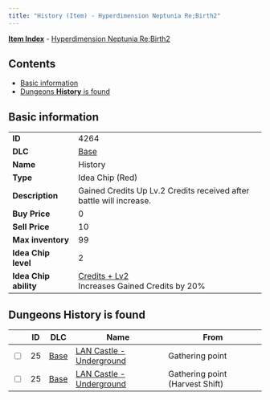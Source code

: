 ```yaml
---
title: "History (Item) - Hyperdimension Neptunia Re;Birth2"
---
```


[**Item Index**](/neptunia/rb2/item/index.html) - [Hyperdimension Neptunia Re;Birth2](/neptunia/rb2)

## Contents

- [Basic information](#basic-information)
- [Dungeons **History** is found](#dungeons-history-is-found)

## Basic information

|   |   |
| -- | -- |
| **ID** | 4264 |
| **DLC** | [Base](/neptunia/rb2/dlc/0-base.html) |
| **Name** | History |
| **Type** | Idea Chip (Red) |
| **Description** | Gained Credits Up Lv.2 Credits received after battle will increase. |
| **Buy Price** | 0 |
| **Sell Price** | 10 |
| **Max inventory** | 99 |
| **Idea Chip level** | 2 |
| **Idea Chip ability** | [Credits + Lv2](/neptunia/rb2/ability/0-9663-credits-lv2.html)<br />Increases Gained Credits by 20% |

## Dungeons **History** is found

|    | ID | DLC | Name | From |
| -- | -- | --- | ---- | ---- |
| <input type="checkbox" id="rb2-dungeon-0-25" class="trackbox" /> | 25 | [Base](/neptunia/rb2/dlc/0-base.html) | [LAN Castle - Underground](/neptunia/rb2/dungeon/0-25-lan-castle-underground.html) | Gathering point |
| <input type="checkbox" id="rb2-dungeon-0-25" class="trackbox" /> | 25 | [Base](/neptunia/rb2/dlc/0-base.html) | [LAN Castle - Underground](/neptunia/rb2/dungeon/0-25-lan-castle-underground.html) | Gathering point (Harvest Shift) |